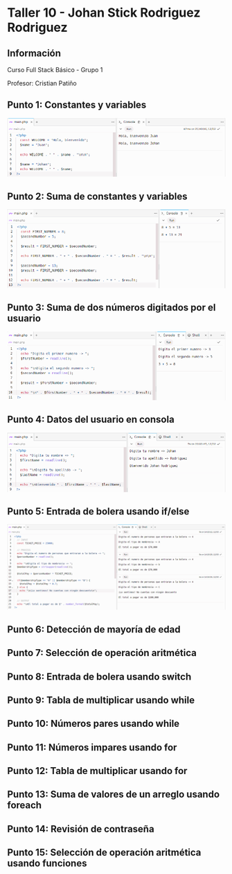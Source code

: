 <h1>Taller 10 - Johan Stick Rodriguez Rodriguez</h1>

<h2>Información</h2>
<p>Curso Full Stack Básico - Grupo 1</p>
<p>Profesor: Cristian Patiño</p>

<h2>Punto 1: Constantes y variables</h2>
<img src="./public/images/punto_1.png" alt="Punto 1">

<h2>Punto 2: Suma de constantes y variables</h2>
<img src="./public/images/punto_2.png" alt="Punto 2">

<h2>Punto 3: Suma de dos números digitados por el usuario</h2>
<img src="./public/images/punto_3.png" alt="Punto 3">

<h2>Punto 4: Datos del usuario en consola</h2>
<img src="./public/images/punto_4.png" alt="Punto 4">

<h2>Punto 5: Entrada de bolera usando if/else</h2>
<img src="./public/images/punto_5.png" alt="Punto 5">

<h2>Punto 6: Detección de mayoría de edad</h2>
<h2>Punto 7: Selección de operación aritmética</h2>
<h2>Punto 8: Entrada de bolera usando switch</h2>
<h2>Punto 9: Tabla de multiplicar usando while</h2>
<h2>Punto 10: Números pares usando while</h2>
<h2>Punto 11: Números impares usando for</h2>
<h2>Punto 12: Tabla de multiplicar usando for</h2>
<h2>Punto 13: Suma de valores de un arreglo usando foreach</h2>
<h2>Punto 14: Revisión de contraseña</h2>
<h2>Punto 15: Selección de operación aritmética usando funciones</h2>
